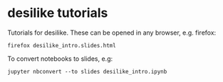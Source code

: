 # desilike tutorials

Tutorials for desilike.
These can be opened in any browser, e.g. firefox:
```
firefox desilike_intro.slides.html
```

To convert notebooks to slides, e.g:
```
jupyter nbconvert --to slides desilike_intro.ipynb
```